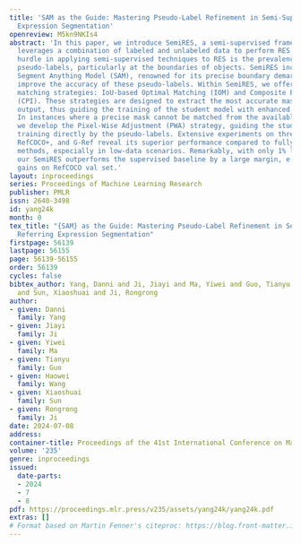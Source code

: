 ```yaml
---
title: 'SAM as the Guide: Mastering Pseudo-Label Refinement in Semi-Supervised Referring
  Expression Segmentation'
openreview: M5kn9NKIs4
abstract: 'In this paper, we introduce SemiRES, a semi-supervised framework that effectively
  leverages a combination of labeled and unlabeled data to perform RES. A significant
  hurdle in applying semi-supervised techniques to RES is the prevalence of noisy
  pseudo-labels, particularly at the boundaries of objects. SemiRES incorporates the
  Segment Anything Model (SAM), renowned for its precise boundary demarcation, to
  improve the accuracy of these pseudo-labels. Within SemiRES, we offer two alternative
  matching strategies: IoU-based Optimal Matching (IOM) and Composite Parts Integration
  (CPI). These strategies are designed to extract the most accurate masks from SAM’s
  output, thus guiding the training of the student model with enhanced precision.
  In instances where a precise mask cannot be matched from the available candidates,
  we develop the Pixel-Wise Adjustment (PWA) strategy, guiding the student model’s
  training directly by the pseudo-labels. Extensive experiments on three RES benchmarks—RefCOCO,
  RefCOCO+, and G-Ref reveal its superior performance compared to fully supervised
  methods, especially in low-data scenarios. Remarkably, with only 1% labeled data,
  our SemiRES outperforms the supervised baseline by a large margin, e.g. +18.64%
  gains on RefCOCO val set.'
layout: inproceedings
series: Proceedings of Machine Learning Research
publisher: PMLR
issn: 2640-3498
id: yang24k
month: 0
tex_title: "{SAM} as the Guide: Mastering Pseudo-Label Refinement in Semi-Supervised
  Referring Expression Segmentation"
firstpage: 56139
lastpage: 56155
page: 56139-56155
order: 56139
cycles: false
bibtex_author: Yang, Danni and Ji, Jiayi and Ma, Yiwei and Guo, Tianyu and Wang, Haowei
  and Sun, Xiaoshuai and Ji, Rongrong
author:
- given: Danni
  family: Yang
- given: Jiayi
  family: Ji
- given: Yiwei
  family: Ma
- given: Tianyu
  family: Guo
- given: Haowei
  family: Wang
- given: Xiaoshuai
  family: Sun
- given: Rongrong
  family: Ji
date: 2024-07-08
address:
container-title: Proceedings of the 41st International Conference on Machine Learning
volume: '235'
genre: inproceedings
issued:
  date-parts:
  - 2024
  - 7
  - 8
pdf: https://proceedings.mlr.press/v235/assets/yang24k/yang24k.pdf
extras: []
# Format based on Martin Fenner's citeproc: https://blog.front-matter.io/posts/citeproc-yaml-for-bibliographies/
---
```

